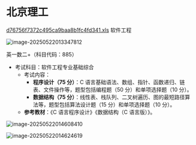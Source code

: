 # 北京理工

[d76756f7372c495ca9baa8b1fc4fd341.xls](https://view.officeapps.live.com/op/view.aspx?src=https%3A%2F%2Fgrd.bit.edu.cn%2Fdocs%2F%2F2024-11%2Fd76756f7372c495ca9baa8b1fc4fd341.xls&wdOrigin=BROWSELINK)
软件工程

![image-20250522013347812](C:/Users/HUAWEI/AppData/Roaming/Typora/typora-user-images/image-20250522013347812.png)

英一数二+（科目代码：885）

- 考试科目：软件工程专业基础综合
  - 考试内容：
    - **程序设计（75 分）**：C 语言基础语法、数组、指针、函数递归、链表、文件操作等，题型包括编程题（50 分）和单项选择题（10 分）。
    - **数据结构（75 分）**：线性表、栈队列、二叉树遍历、图的最短路径算法等，题型包括算法设计题（15 分）和单项选择题（10 分）。
  - **参考教材**：《C 语言程序设计》《数据结构（C 语言版）》。

![image-20250522014608410](C:/Users/HUAWEI/AppData/Roaming/Typora/typora-user-images/image-20250522014608410.png)

![image-20250522014624619](C:/Users/HUAWEI/AppData/Roaming/Typora/typora-user-images/image-20250522014624619.png)